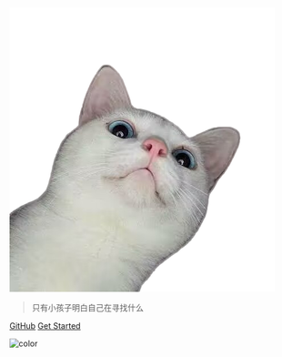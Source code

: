 <!-- _coverpage.md -->

![logo](./static/img/logo.png)

> 只有小孩子明白自己在寻找什么

[GitHub](https://github.com/Superluckyhu/Superluckyhu.github.io/)
[Get Started](/README.md)

<!-- 背景色 -->

![color](#a4e2c6)
